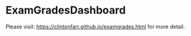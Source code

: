 # ExamGradesDashboard
Please visit: https://clintonfarr.github.io/examgrades.html
  for more detail. 
